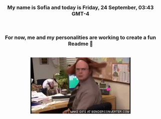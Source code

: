 


<div align="center">
<h3 >My name is Sofia and today is Friday, 24 September, 03:43 GMT-4</h3><br>
<h3 >For now, me and my personalities are working to create a fun Readme 👋
</h3><br>
<img src='img/dwight.gif' alt='working...'/>
</div>
